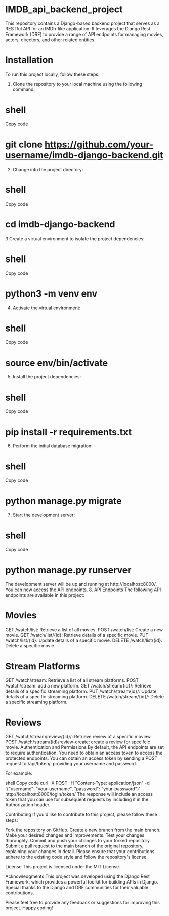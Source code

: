 # IMDB_api_backend_project

This repository contains a Django-based backend project that serves as a RESTful API for an IMDb-like application. It leverages the Django Rest Framework (DRF) to provide a range of API endpoints for managing movies, actors, directors, and other related entities.

# Installation
To run this project locally, follow these steps:

1. Clone the repository to your local machine using the following command:
# shell
Copy code
#  git clone https://github.com/your-username/imdb-django-backend.git
2. Change into the project directory:
# shell
Copy code
#  cd imdb-django-backend
3 Create a virtual environment to isolate the project dependencies:
# shell
Copy code
#  python3 -m venv env
4. Activate the virtual environment:
# shell
Copy code
#  source env/bin/activate
5. Install the project dependencies:
# shell
Copy code
#  pip install -r requirements.txt
6. Perform the initial database migration:
# shell
Copy code
#  python manage.py migrate
7. Start the development server:
# shell
Copy code
#  python manage.py runserver
The development server will be up and running at http://localhost:8000/. You can now access the API endpoints.
8. API Endpoints
The following API endpoints are available in this project:

# Movies
GET /watch/list: Retrieve a list of all movies.
POST /watch/list: Create a new movie.
GET /watch/list/{id}: Retrieve details of a specific movie.
PUT /watch/list/{id}: Update details of a specific movie.
DELETE /watch/list/{id}: Delete a specific movie.
# Stream Platforms
GET /watch/stream: Retrieve a list of all stream platforms.
POST /watch/stream: add a new platform.
GET /watch/stream/{id}/: Retrieve details of a specific streaming platform.
PUT /watch/stream{id}/: Update details of a specific streaming platform.
DELETE /watch/stream/{id}/: Delete a specific streaming platform.
# Reviews
GET /watch/stream/review/{id}/: Retrieve review of a specific moview.
POST /watch/stream/{id}/review-create: create a review for specifcic movie.
Authentication and Permissions
By default, the API endpoints are set to require authentication. You need to obtain an access token to access the protected endpoints. You can obtain an access token by sending a POST request to /api/token/, providing your username and password.

For example:

shell
Copy code
curl -X POST -H "Content-Type: application/json" -d '{"username": "your-username", "password": "your-password"}' http://localhost:8000/login/token/
The response will include an access token that you can use for subsequent requests by including it in the Authorization header.



Contributing
If you'd like to contribute to this project, please follow these steps:

Fork the repository on GitHub.
Create a new branch from the main branch.
Make your desired changes and improvements.
Test your changes thoroughly.
Commit and push your changes to your forked repository.
Submit a pull request to the main branch of the original repository, explaining your changes in detail.
Please ensure that your contributions adhere to the existing code style and follow the repository's license.

License
This project is licensed under the MIT License.

Acknowledgments
This project was developed using the Django Rest Framework, which provides a powerful toolkit for building APIs in Django. Special thanks to the Django and DRF communities for their valuable contributions.

Please feel free to provide any feedback or suggestions for improving this project. Happy coding!

